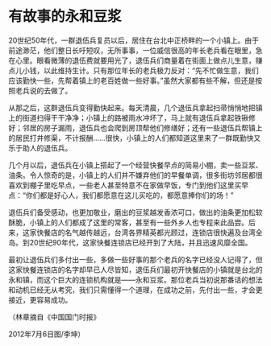 # 有故事的永和豆浆

20世纪50年代，一群退伍兵复员以后，居住在台北中正桥畔的一个小镇上。由于前途渺茫，他们整日长吁短叹，无所事事，一位威信很高的年长老兵看在眼里，急在心里。眼看微薄的退伍费就要用光了，退伍兵们商量着在街面上做点儿生意，赚点儿小钱，以此维持生计。只有那位年长的老兵极力反对：“先不忙做生意，我们应该勤快一些，先帮着镇上的老百姓做一些好事。”虽然大家都有些不解，但还是按照老兵说的去做了。

从那之后，这群退伍兵变得勤快起来。每天清晨，几个退伍兵拿起扫帚悄悄地把镇上的街道扫得干干净净；小镇上的路被雨水冲坏了，马上就有退伍兵拿起铁锹修好；邻居的房子漏雨，退伍兵也会爬到房顶帮他们修缮好；还有一些退伍兵帮镇上的居民打井修渠，不计报酬……很快，小镇上的人们都知道这里来了一群既勤快又乐于助人的退伍兵。

几个月以后，退伍兵在小镇上搭起了一个经营快餐早点的简易小棚，卖一些豆浆、油条。令人惊奇的是，小镇上的人们并不嫌弃他们的早餐单调，很多街坊邻居都很喜欢到棚子里吃早点，一些老人甚至特意不在家做早饭，专门到他们这里买早点：“你们都是好心人，我们都愿意在这儿买吃的，都愿意捧你们的场！”

退伍兵们备受感动，也更加敬业，磨出的豆浆越发香浓可口，做出的油条更加松软酥脆，小镇上的人们都成了这里的常客，甚至有一些外乡人也专程来此品尝。后来，这家快餐店的名气越传越远，台湾各界精英都光顾过，连锁店很快遍及台湾全岛。到20世纪90年代，这家快餐连锁店已经开到了大陆，并且迅速风靡全国。

最初让退伍兵们多付出一些，多做一些好事的那个老兵的名字已经没人记得了，但这家快餐连锁店的名字却早已人尽皆知，退伍兵们最初开快餐店的小镇就是台北的永和镇，而这个巨大的连锁机构就是——永和豆浆。那位老兵当初说那番话的想法和动机已经无从考究，我们只需懂得一个道理，在成功之前，先付出一些，才会更接近，更容易成功。

（林章摘自《中国国门时报》

2012年7月6日图/李坤）